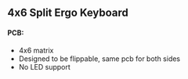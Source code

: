 ## 4x6 Split Ergo Keyboard

#### PCB:

* 4x6 matrix
* Designed to be flippable, same pcb for both sides
* No LED support
